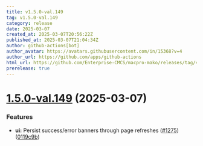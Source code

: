 ```yaml
---
title: v1.5.0-val.149
tag: v1.5.0-val.149
category: release
date: 2025-03-07
created_at: 2025-03-07T20:56:22Z
published_at: 2025-03-07T21:04:34Z
author: github-actions[bot]
author_avatar: https://avatars.githubusercontent.com/in/15368?v=4
author_url: https://github.com/apps/github-actions
html_url: https://github.com/Enterprise-CMCS/macpro-mako/releases/tag/v1.5.0-val.149
prerelease: true
---
```


# [1.5.0-val.149](https://github.com/Enterprise-CMCS/macpro-mako/compare/v1.5.0-val.148...v1.5.0-val.149) (2025-03-07)


### Features

* **ui:** Persist success/error banners through page refreshes ([#1275](https://github.com/Enterprise-CMCS/macpro-mako/issues/1275)) ([0119c9b](https://github.com/Enterprise-CMCS/macpro-mako/commit/0119c9b841248a12e0611816d6deeadd7ced201b))




